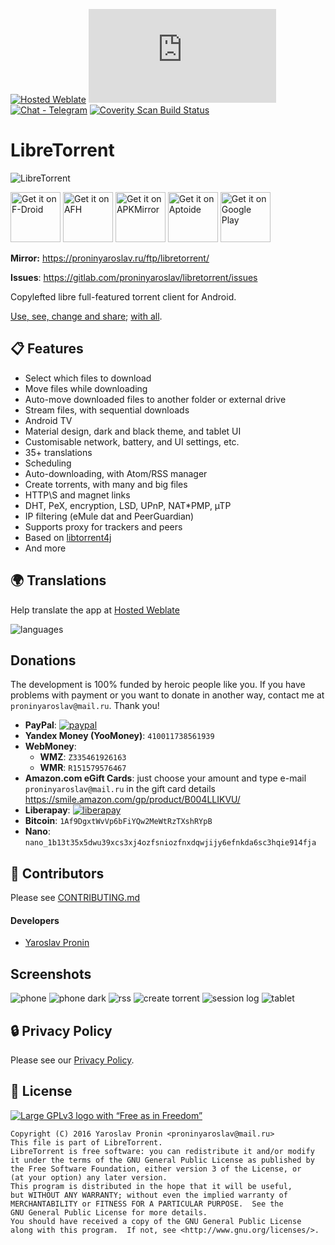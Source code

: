 [![Hosted Weblate](https://hosted.weblate.org/widgets/libretorrent/-/svg-badge.svg)](https://hosted.weblate.org/engage/libretorrent/)
[![Matrix Room](https://img.shields.io/matrix/libretorrent:matrix.org?label=Matrix%20Room)](https://matrix.to/#libretorrent:matrix.org)
[![Chat - Telegram](https://img.shields.io/badge/chat-Telegram-blue.svg)](https://t.me/LibreTorrent)
[<img alt="Coverity Scan Build Status" src="https://scan.coverity.com/projects/14421/badge.svg">](https://scan.coverity.com/projects/proninyaroslav-libretorrent)

LibreTorrent
=====================

![LibreTorrent](fastlane/metadata/android/en-US/images/featureGraphic.png)

[<img alt="Get it on F-Droid" height="80" src="https://tachibanagenerallaboratories.github.io/images/badges/F-Droid/get-it-on.png">](https://f-droid.org/app/org.proninyaroslav.libretorrent)
[<img alt="Get it on AFH" height="80" src="https://tachibanagenerallaboratories.github.io/images/badges/Android%20File%20Host/android-file-host-badge.png">](https://www.androidfilehost.com/?w=files&flid=246723)
[<img alt="Get it on APKMirror" height="80" src="https://raw.githubusercontent.com/proninyaroslav/TachibanaGeneralLaboratories.github.io/master/images/badges/APKMirror/get-it-on-apkmirror.png">](https://www.apkmirror.com/apk/proninyaroslav/libretorrent)
[<img alt="Get it on Aptoide" height="80" src="https://raw.githubusercontent.com/proninyaroslav/TachibanaGeneralLaboratories.github.io/master/images/badges/Aptoide/get-it-on-aptoide.png">](https://libretorrent.en.aptoide.com/app)
[<img alt="Get it on Google Play" height="80" src="https://play.google.com/intl/en_us/badges/images/generic/en_badge_web_generic.png">](https://play.google.com/store/apps/details?id=org.proninyaroslav.libretorrent)

**Mirror:** https://proninyaroslav.ru/ftp/libretorrent/

**Issues**: https://gitlab.com/proninyaroslav/libretorrent/issues

Copylefted libre full-featured torrent client for Android.

[Use, see, change and share](https://en.wikipedia.org/wiki/Free_software); [with all](https://en.wikipedia.org/wiki/Copyleft).

## 📋 Features

* Select which files to download
* Move files while downloading
* Auto-move downloaded files to another folder or external drive
* Stream files, with sequential downloads
* Android TV
* Material design, dark and black theme, and tablet UI
* Customisable network, battery, and UI settings, etc.
* 35+ translations
* Scheduling
* Auto-downloading, with Atom/RSS manager
* Create torrents, with many and big files
* HTTP\S and magnet links
* DHT, PeX, encryption, LSD, UPnP, NAT*PMP, µTP
* IP filtering (eMule dat and PeerGuardian)
* Supports proxy for trackers and peers
* Based on [libtorrent4j](https://github.com/aldenml/libtorrent4j)
* And more

## 🌍 Translations

Help translate the app at [Hosted Weblate](https://hosted.weblate.org/engage/libretorrent/)

![languages](https://hosted.weblate.org/widgets/libretorrent/-/multi-auto.svg)

## Donations

The development is 100% funded by heroic people like you. If you have problems with payment or you want to donate in another way, contact me at `proninyaroslav@mail.ru`. Thank you!

 - **PayPal**: [![paypal](https://www.paypalobjects.com/en_US/i/btn/btn_donateCC_LG.gif)](https://www.paypal.com/cgi-bin/webscr?cmd=_s-xclick&hosted_button_id=GWWYZSCKPAB2Q)
 - **Yandex Money (YooMoney)**: `410011738561939`
 - **WebMoney**:
     - **WMZ**: `Z335461926163`
     - **WMR**: `R151579576467`
 - **Amazon.com eGift Cards**: just choose your amount and type e-mail `proninyaroslav@mail.ru`
in the gift card details https://smile.amazon.com/gp/product/B004LLIKVU/
 - **Liberapay**: [![liberapay](https://liberapay.com/assets/widgets/donate.svg)](https://liberapay.com/proninyaroslav/donate)
 - **Bitcoin**: `1Af9DgxtWvVp6bFiYQw2MeWtRzTXshRYpB`
 - **Nano**: `nano_1b13t35x5dwu39xcs3xj4ozfsniozfnxdqwjijy6efnkda6sc3hqie914fja`

## 🎉 Contributors

Please see [CONTRIBUTING.md](CONTRIBUTING.md)

#### Developers

* [Yaroslav Pronin](https://github.com/proninyaroslav)

## Screenshots

![phone](/art/screenshots/phone.png) ![phone dark](/art/screenshots/phone_dark.png) ![rss](/art/screenshots/rss.png) ![create torrent](/art/screenshots/create_torrent.png) ![session log](/art/screenshots/session_log.png) ![tablet](/art/screenshots/tablet.png)

## 🔒 Privacy Policy

Please see our [Privacy Policy](PRIVACY.md).

## 📄 License

[![Large GPLv3 logo with “Free as in Freedom”](https://www.gnu.org/graphics/gplv3-with-text-136x68.png)](http://www.gnu.org/licenses/gpl-3.0.en.html)

    Copyright (C) 2016 Yaroslav Pronin <proninyaroslav@mail.ru>
    This file is part of LibreTorrent.
    LibreTorrent is free software: you can redistribute it and/or modify
    it under the terms of the GNU General Public License as published by
    the Free Software Foundation, either version 3 of the License, or
    (at your option) any later version.
    This program is distributed in the hope that it will be useful,
    but WITHOUT ANY WARRANTY; without even the implied warranty of
    MERCHANTABILITY or FITNESS FOR A PARTICULAR PURPOSE.  See the
    GNU General Public License for more details.
    You should have received a copy of the GNU General Public License
    along with this program.  If not, see <http://www.gnu.org/licenses/>.
